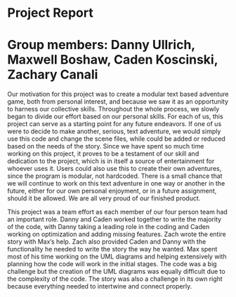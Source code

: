 # Project Report
# Group members: Danny Ullrich, Maxwell Boshaw, Caden Koscinski, Zachary Canali

Our motivation for this project was to create a modular text based adventure game, both from personal interest, and because we saw it as an opportunity to harness our collective skills. Throughout the whole process, we slowly began to divide our effort based on our personal skills. For each of us, this project can serve as a starting point for any future endeavors. If one of us were to decide to make another, serious, text adventure, we would simply use this code and change the scene files, while could be added or reduced based on the needs of the story. Since we have spent so much time working on this project, it proves to be a testament of our skill and dedication to the project, which is in itself a source of entertainment for whoever uses it. Users could also use this to create their own adventures, since the program is modular, not hardcoded. There is a small chance that we will continue to work on this text adventure in one way or another in the future, either for our own personal enjoyment, or in a future assignment, should it be allowed. We are all very proud of our finished product.

This project was a team effort as each member of our four person team had an important role. Danny and Caden worked together to write the majority of the code, with Danny taking a leading role in the coding and Caden working on optimization and adding missing features. Zach wrote the entire story with Max’s help. Zach also provided Caden and Danny with the functionality he needed to write the story the way he wanted. Max spent most of his time working on the UML diagrams and helping extensively with planning how the code will work in the initial stages. The code was a big challenge but the creation of the UML diagrams was equally difficult due to the complexity of the code. The story was also a challenge in its own right because everything needed to intertwine and connect properly.
